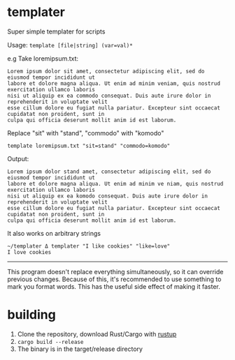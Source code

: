 # templater

Super simple templater for scripts

Usage: `template [file|string] (var=val)*`

e.g Take loremipsum.txt:
```
Lorem ipsum dolor sit amet, consectetur adipiscing elit, sed do eiusmod tempor incididunt ut 
labore et dolore magna aliqua. Ut enim ad minim veniam, quis nostrud exercitation ullamco laboris
nisi ut aliquip ex ea commodo consequat. Duis aute irure dolor in reprehenderit in voluptate velit 
esse cillum dolore eu fugiat nulla pariatur. Excepteur sint occaecat cupidatat non proident, sunt in 
culpa qui officia deserunt mollit anim id est laborum.
```
Replace "sit" with "stand", "commodo" with "komodo"

```shell
template loremipsum.txt "sit=stand" "commodo=komodo"
```

Output:
```
Lorem ipsum dolor stand amet, consectetur adipiscing elit, sed do eiusmod tempor incididunt ut 
labore et dolore magna aliqua. Ut enim ad minim ve niam, quis nostrud exercitation ullamco laboris 
nisi ut aliquip ex ea komodo consequat. Duis aute irure dolor in reprehenderit in voluptate velit 
esse cillum dolore eu fugiat nulla pariatur. Excepteur sint occaecat cupidatat non proident, sunt in 
culpa qui officia deserunt mollit anim id est laborum.
```

It also works on arbitrary strings
```shell
~/templater Δ templater "I like cookies" "like=love"
I love cookies
```
___

This program doesn't replace everything simultaneously, so it can override previous changes. Because of this, it's recommended to use something to mark you format words. This has the useful side effect of making it faster.

# building

1. Clone the repository, download Rust/Cargo with [rustup](https://rustup.rs/)
2. `cargo build --release`
3. The binary is in the target/release directory
